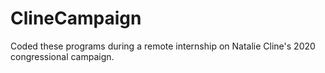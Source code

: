 # ClineCampaign
Coded these programs during a remote internship on Natalie Cline's 2020 congressional campaign. 
